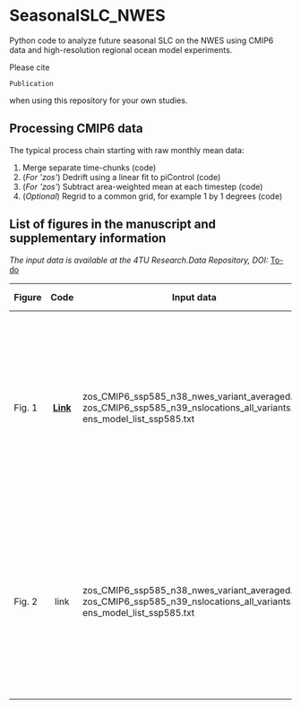 # SeasonalSLC_NWES
Python code to analyze future seasonal SLC on the NWES using CMIP6 data and high-resolution regional ocean model experiments.

Please cite
```
Publication
```
when using this repository for your own studies.

## Processing CMIP6 data
The typical process chain starting with raw monthly mean data:
1. Merge separate time-chunks (code)
2. (*For 'zos'*) Dedrift using a linear fit to piControl (code)
3. (*For 'zos'*) Subtract area-weighted mean at each timestep (code)
4. (*Optional*) Regrid to a common grid, for example 1 by 1 degrees (code)

## List of figures in the manuscript and supplementary information
*The input data is available at the 4TU Research.Data Repository, DOI:* [To-do](http://github.com)

| Figure | Code | Input data | Brief description |
| ------------- |:-------------:| -----| -----|
| Fig. 1 | [**Link**](https://github.com/Timh37/seasonalCMIP6/blob/main/code_for_figures/Fig1_dSSLA/cmip6_plot_dSSLA.py) | zos_CMIP6_ssp585_n38_nwes_variant_averaged.nc, zos_CMIP6_ssp585_n39_nslocations_all_variants.nc, ens_model_list_ssp585.txt | ensemble mean dSSLA for SSP5-8.5, 2081-2100 relative to 1995-2014, maps; and multi-model distributions at 8 example coatal locations |
| Fig. 2 | link | zos_CMIP6_ssp585_n38_nwes_variant_averaged.nc, zos_CMIP6_ssp585_n39_nslocations_all_variants.nc, ens_model_list_ssp585.txt | ensemble mean dSSLA for SSP5-8.5, 2081-2100 relative to 1995-2014, maps; and multi-model distributions at 8 example coatal locations |
